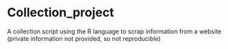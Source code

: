 # Collection_project
A collection script using the R language to scrap information from a website (private information not provided, so not reproducible)
